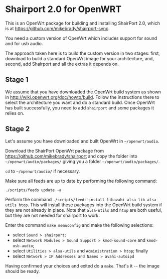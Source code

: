 Shairport 2.0 for OpenWRT
=========================

This is an OpenWrt package for building and installing ShairPort 2.0, which is at https://github.com/mikebrady/shairport-sync.

You need a custom version of OpenWrt which includes support for sound and for usb audio.

The approach taken here is to build the custom version in two stages: first, download to build a standard OpenWrt image for your architecture, and, second, add Shairport and all the extras it depends on.

Stage 1
-------
We assume that you have downloaded the OpenWrt build system as shown in http://wiki.openwrt.org/doc/howto/build. Follow the instructions there to select the architecture you want and do a standard build. Once OpenWrt has built successfully, you need to add `shairport` and some packages it relies on.

Stage 2
-------
Let's assume you have downloaded and built OpenWrt in `~/openwrt/audio`. 

Download the ShairPort OpenWrt package from https://github.com/mikebrady/shairport and copy the folder into `~/openwrt/audio/packages/` giving you a folder `~/openwrt/audio/packages/`.

`cd` to `~/openwrt/audio/` if necessary.

Make sure all feeds are up to date by performing the following command:

`./scripts/feeds update -a`

Perform the command `./scripts/feeds install libavahi alsa-lib alsa-utils htop`. This will install these packages into the OpenWrt build system if they are not already in place. Note that `alsa-utils` and `htop` are both useful, but they are not needed for shairport to work.

Enter the command `make menuconfig` and make the following selections:

* select `Sound > shairport`;
* select `Network Modules > Sound Support > kmod-sound-core` and `kmod-usb-audio`;
* select `Utilities > alsa-utils` and `Administration > htop`; finally
* select `Network > IP Addresses and Names > avahi-autoipd`


Having confirmed your choices and exited do a `make`. That's it -- the image should be ready.


